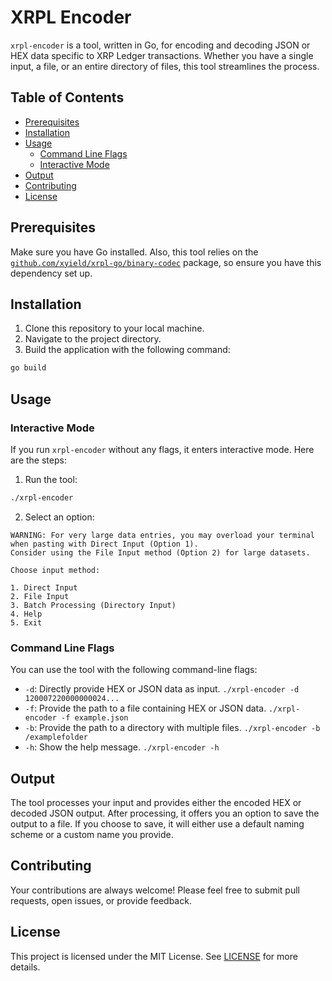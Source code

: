 # XRPL Encoder

`xrpl-encoder` is a tool, written in Go, for encoding and decoding JSON or HEX data specific to XRP Ledger transactions. Whether you have a single input, a file, or an entire directory of files, this tool streamlines the process.

## Table of Contents
- [Prerequisites](#prerequisites)
- [Installation](#installation)
- [Usage](#usage)
  - [Command Line Flags](#command-line-flags)
  - [Interactive Mode](#interactive-mode)
- [Output](#output)
- [Contributing](#contributing)
- [License](#license)

## Prerequisites

Make sure you have Go installed. Also, this tool relies on the [`github.com/xyield/xrpl-go/binary-codec`](https://github.com/xyield/xrpl-go/binary-codec) package, so ensure you have this dependency set up.

## Installation

1. Clone this repository to your local machine.
2. Navigate to the project directory.
3. Build the application with the following command:

```bash
go build
```
## Usage

### Interactive Mode

If you run `xrpl-encoder` without any flags, it enters interactive mode. Here are the steps:

1. Run the tool:
```bash
./xrpl-encoder
```
2. Select an option:
```
WARNING: For very large data entries, you may overload your terminal 
when pasting with Direct Input (Option 1).
Consider using the File Input method (Option 2) for large datasets.

Choose input method:

1. Direct Input
2. File Input
3. Batch Processing (Directory Input)
4. Help
5. Exit
```
### Command Line Flags

You can use the tool with the following command-line flags:

- `-d`: Directly provide HEX or JSON data as input. ```./xrpl-encoder -d 120007220000000024...```
- `-f`: Provide the path to a file containing HEX or JSON data.  ```./xrpl-encoder -f example.json```
- `-b`: Provide the path to a directory with multiple files. ```./xrpl-encoder -b /examplefolder```
- `-h`: Show the help message. ```./xrpl-encoder -h```



## Output
The tool processes your input and provides either the encoded HEX or decoded JSON output. After processing, it offers you an option to save the output to a file. If you choose to save, it will either use a default naming scheme or a custom name you provide.

## Contributing
Your contributions are always welcome! Please feel free to submit pull requests, open issues, or provide feedback.

## License
This project is licensed under the MIT License. See [LICENSE](https://github.com/xyield/xrpl-encoder/LICENSE.txt) for more details.
